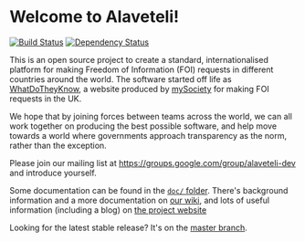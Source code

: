 # Welcome to Alaveteli!

[![Build Status](https://secure.travis-ci.org/sebbacon/alaveteli.png)](http://travis-ci.org/sebbacon/alaveteli) [![Dependency Status](https://gemnasium.com/sebbacon/alaveteli.png)](https://gemnasium.com/sebbacon/alaveteli)

This is an open source project to create a standard, internationalised
platform for making Freedom of Information (FOI) requests in different
countries around the world. The software started off life as
[WhatDoTheyKnow](http://www.whatdotheyknow.com), a website produced by
[mySociety](http://mysociety.org) for making FOI requests in the UK.

We hope that by joining forces between teams across the world, we can
all work together on producing the best possible software, and help
move towards a world where governments approach transparency as the
norm, rather than the exception.

Please join our mailing list at
https://groups.google.com/group/alaveteli-dev and introduce yourself.

Some documentation can be found in the
[`doc/` folder](https://github.com/sebbacon/alaveteli/tree/master/doc).
There's background information and a more documentation on
[our wiki](https://github.com/sebbacon/alaveteli/wiki/Home/), and lots
of useful information (including a blog) on
[the project website](http://alaveteli.org)

Looking for the latest stable release? It's on the 
[master branch](https://github.com/sebbacon/alaveteli/tree/master).
